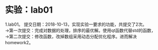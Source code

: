 # 实验：lab01

1.lab01。 提交日期：2018-10-13，实现实验一要求的功能，共提交了2次。<br>
→第一次提交：完成对数据的处理，排序的最优解。使用qt函数代替std的函数，
→第二次提交：修改函数，改掉数组采用动态分配优化程序。进而解决homework2。

